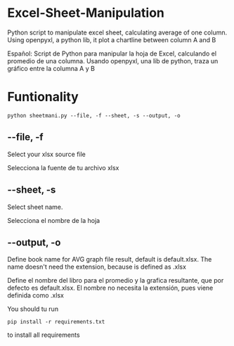 # Excel-Sheet-Manipulation 
Python script to manipulate excel sheet, calculating average of one column. Using openpyxl, a python lib, it plot a chartline between column A and B

Español:
Script de Python para manipular la hoja de Excel, calculando el promedio de una columna. Usando openpyxl, una lib de python, traza un gráfico entre la columna A y B

# Funtionality
    python sheetmani.py --file, -f --sheet, -s --output, -o 

## --file, -f
Select your xlsx source file

Selecciona la fuente de tu archivo xlsx

## --sheet, -s
Select sheet name.

Selecciona el nombre de la hoja 

## --output, -o
Define book name for AVG graph file result, default is default.xlsx. The name doesn't need the extension, because is defined as .xlsx 

Define el nombre del libro para el promedio y la grafica resultante, que por defecto es default.xlsx. El nombre no necesita la extensión, pues viene definida como .xlsx

You should tu run 

    pip install -r requirements.txt
    
to install all requirements
